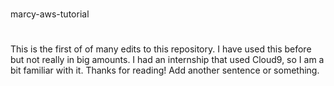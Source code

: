 #
marcy-aws-tutorial

#
This is the first of of many edits to this repository. I have used this before but not really in big amounts. I had an internship that used Cloud9, so I am a bit familiar with it. Thanks for reading! Add another sentence or something.